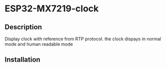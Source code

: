 # ESP32-MX7219-clock

## Description
Display clock with reference from RTP protocol. the clock dispays in normal mode and human readable mode

## Installation

